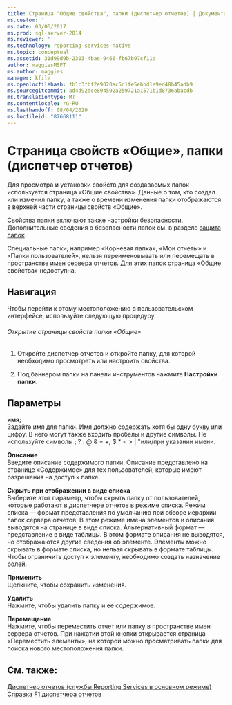 ```yaml
---
title: Страница "Общие свойства", папки (диспетчер отчетов) | Документация Майкрософт
ms.custom: ''
ms.date: 03/06/2017
ms.prod: sql-server-2014
ms.reviewer: ''
ms.technology: reporting-services-native
ms.topic: conceptual
ms.assetid: 31d99d9b-2303-4bae-9466-fb67b97cf11a
author: maggiesMSFT
ms.author: maggies
manager: kfile
ms.openlocfilehash: fb1c3fbf2e9020ac5d1fe5ebbd1e9ed48b45adb9
ms.sourcegitcommit: ad4d92dce894592a259721a1571b1d8736abacdb
ms.translationtype: MT
ms.contentlocale: ru-RU
ms.lasthandoff: 08/04/2020
ms.locfileid: "87668111"
---
```

# <a name="general-properties-page-folders-report-manager"></a>Страница свойств «Общие», папки (диспетчер отчетов)
  Для просмотра и установки свойств для создаваемых папок используется страница «Общие свойства». Данные о том, кто создал или изменил папку, а также о времени изменения папки отображаются в верхней части страницы свойств «Общие».  
  
 Свойства папки включают также настройки безопасности. Дополнительные сведения о безопасности папок см. в разделе [защита папок](security/secure-folders.md).  
  
 Специальные папки, например «Корневая папка», «Мои отчеты» и «Папки пользователей», нельзя переименовывать или перемещать в пространстве имен сервера отчетов. Для этих папок страница «Общие свойства» недоступна.  
  
## <a name="navigation"></a>Навигация  
 Чтобы перейти к этому местоположению в пользовательском интерфейсе, используйте следующую процедуру.  
  
###### <a name="to-open-the-general-properties-page-for-a-folder"></a>Открытие страницы свойств папки «Общие»  
  
1.  Откройте диспетчер отчетов и откройте папку, для которой необходимо просмотреть или настроить свойства.  
  
2.  Под баннером папки на панели инструментов нажмите **Настройки папки**.  
  
## <a name="options"></a>Параметры  
 **имя**;  
 Задайте имя для папки. Имя должно содержать хотя бы одну букву или цифру. В него могут также входить пробелы и другие символы. Не используйте символы ; ? : \@ & = +, $ * \< > | "или/при указании имени.  
  
 **Описание**  
 Введите описание содержимого папки. Описание представлено на странице «Содержимое» для тех пользователей, которые имеют разрешения на доступ к папке.  
  
 **Скрыть при отображении в виде списка**  
 Выберите этот параметр, чтобы скрыть папку от пользователей, которые работают в диспетчере отчетов в режиме списка. Режим списка — формат представления по умолчанию при обзоре иерархии папок сервера отчетов. В этом режиме имена элементов и описания выводятся на странице в виде списка. Альтернативный формат — представление в виде таблицы. В этом формате описания не выводятся, но отображаются другие сведения об элементе. Элементы можно скрывать в формате списка, но нельзя скрывать в формате таблицы. Чтобы ограничить доступ к элементу, необходимо создать назначение ролей.  
  
 **Применить**  
 Щелкните, чтобы сохранить изменения.  
  
 **Удалить**  
 Нажмите, чтобы удалить папку и ее содержимое.  
  
 **Перемещение**  
 Нажмите, чтобы переместить отчет или папку в пространстве имен сервера отчетов. При нажатии этой кнопки открывается страница «Переместить элементы», на которой можно просматривать папки для поиска нового местоположения папки.  
  
## <a name="see-also"></a>См. также:  
 [Диспетчер отчетов (службы Reporting Services в основном режиме)](../../2014/reporting-services/report-manager-ssrs-native-mode.md)   
 [Справка F1 диспетчера отчетов](../../2014/reporting-services/report-manager-f1-help.md)  
  
  
